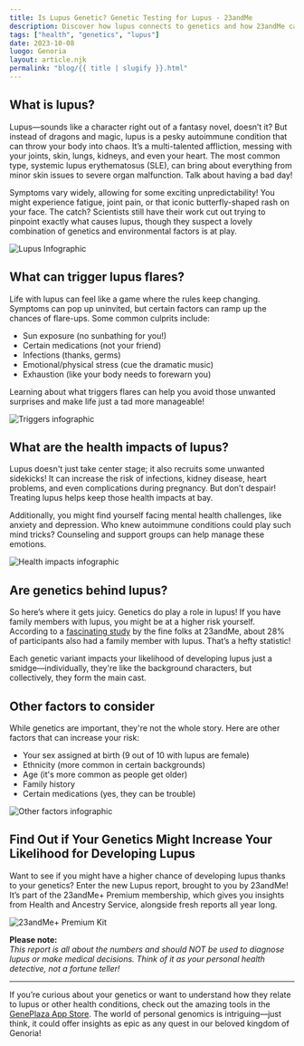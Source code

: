```yaml
---
title: Is Lupus Genetic? Genetic Testing for Lupus - 23andMe
description: Discover how lupus connects to genetics and how 23andMe can help shed light on your health.
tags: ["health", "genetics", "lupus"]
date: 2023-10-08
luogo: Genoria
layout: article.njk
permalink: "blog/{{ title | slugify }}.html"
---
```


**What is lupus?**  
------------------

Lupus—sounds like a character right out of a fantasy novel, doesn’t it? But instead of dragons and magic, lupus is a pesky autoimmune condition that can throw your body into chaos. It’s a multi-talented affliction, messing with your joints, skin, lungs, kidneys, and even your heart. The most common type, systemic lupus erythematosus (SLE), can bring about everything from minor skin issues to severe organ malfunction. Talk about having a bad day!

Symptoms vary widely, allowing for some exciting unpredictability! You might experience fatigue, joint pain, or that iconic butterfly-shaped rash on your face. The catch? Scientists still have their work cut out trying to pinpoint exactly what causes lupus, though they suspect a lovely combination of genetics and environmental factors is at play.

![Lupus Infographic](https://www.23andme.com/wp-content/uploads/sites/2/2023/05/organs-affected-by-lupus-239x300.png)

**What can trigger lupus flares?**  
----------------------------------

Life with lupus can feel like a game where the rules keep changing. Symptoms can pop up uninvited, but certain factors can ramp up the chances of flare-ups. Some common culprits include:

- Sun exposure (no sunbathing for you!)
- Certain medications (not your friend)
- Infections (thanks, germs)
- Emotional/physical stress (cue the dramatic music)
- Exhaustion (like your body needs to forewarn you)

Learning about what triggers flares can help you avoid those unwanted surprises and make life just a tad more manageable!

![Triggers infographic](https://www.23andme.com/wp-content/uploads/sites/2/2023/05/lupus-signs-and-triggers-184x300.png)

**What are the health impacts of lupus?**  
-----------------------------------------

Lupus doesn't just take center stage; it also recruits some unwanted sidekicks! It can increase the risk of infections, kidney disease, heart problems, and even complications during pregnancy. But don’t despair! Treating lupus helps keep those health impacts at bay.

Additionally, you might find yourself facing mental health challenges, like anxiety and depression. Who knew autoimmune conditions could play such mind tricks? Counseling and support groups can help manage these emotions.

![Health impacts infographic](https://www.23andme.com/wp-content/uploads/sites/2/2023/05/lupus-health-risks-232x300.png)

**Are genetics behind lupus?**  
------------------------------------------------

So here’s where it gets juicy. Genetics do play a role in lupus! If you have family members with lupus, you might be at a higher risk yourself. According to a [fascinating study](https://blog.23andme.com/articles/new-insights-from-lupus-research) by the fine folks at 23andMe, about 28% of participants also had a family member with lupus. That’s a hefty statistic! 

Each genetic variant impacts your likelihood of developing lupus just a smidge—individually, they're like the background characters, but collectively, they form the main cast.

**Other factors to consider**  
--------------------------------------------

While genetics are important, they're not the whole story. Here are other factors that can increase your risk:

- Your sex assigned at birth (9 out of 10 with lupus are female)
- Ethnicity (more common in certain backgrounds)
- Age (it's more common as people get older)
- Family history
- Certain medications (yes, they can be trouble)

![Other factors infographic](https://www.23andme.com/wp-content/uploads/sites/2/2023/05/factors-for-developing-lupus-210x300.png)

**Find Out if Your Genetics Might Increase Your Likelihood for Developing Lupus**  
---------------------------------------------------------------------------------

Want to see if you might have a higher chance of developing lupus thanks to your genetics? Enter the new Lupus report, brought to you by 23andMe! It’s part of the 23andMe+ Premium membership, which gives you insights from Health and Ancestry Service, alongside fresh reports all year long.

![23andMe+ Premium Kit](https://www.23andme.com/uploads/sites/2/20240109213029/Premium.jpg)

**Please note:**  
*This report is all about the numbers and should NOT be used to diagnose lupus or make medical decisions. Think of it as your personal health detective, not a fortune teller!*

---

If you’re curious about your genetics or want to understand how they relate to lupus or other health conditions, check out the amazing tools in the [GenePlaza App Store](https://www.GenePlaza.com/app-store). The world of personal genomics is intriguing—just think, it could offer insights as epic as any quest in our beloved kingdom of Genoria!